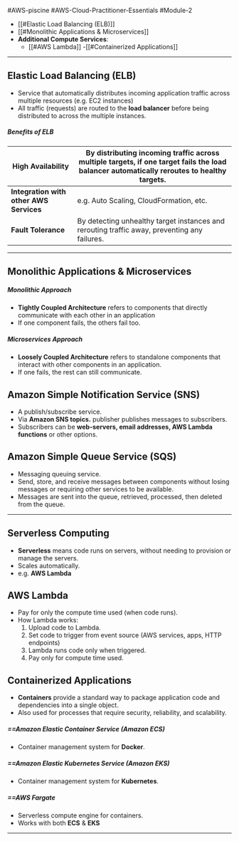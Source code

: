 #AWS-piscine #AWS-Cloud-Practitioner-Essentials #Module-2

- [[#Elastic Load Balancing (ELB)]]
- [[#Monolithic Applications & Microservices]]
- **Additional Compute Services**:
	- [[#AWS Lambda]]
	-[[#Containerized Applications]]

--------------
## Elastic Load Balancing (ELB)
- Service that automatically distributes incoming application traffic across multiple resources (e.g. EC2 instances)
- All traffic (requests) are routed to the **load balancer** before being distributed to across the multiple instances.
##### Benefits of ELB

| **High Availability** | By distributing incoming traffic across multiple targets, if one target fails the load balancer automatically reroutes to healthy targets. |
|--|--|
| **Integration with other AWS Services** | e.g. Auto Scaling, CloudFormation, etc. |
| **Fault Tolerance** | By detecting unhealthy target instances and rerouting traffic away, preventing any failures. |

-----
## Monolithic Applications & Microservices

##### Monolithic Approach
- **Tightly Coupled Architecture** refers to components that directly communicate with each other in an application
-  If one component fails, the others fail too.
##### Microservices Approach
- **Loosely Coupled Architecture** refers to standalone components that interact with other components in an application.
-  If one fails, the rest can still communicate.

## Amazon Simple Notification Service (SNS)
- A publish/subscribe service.
- Via **Amazon SNS topics.** publisher publishes messages to subscribers.
- Subscribers can be **web-servers, email addresses, AWS Lambda functions** or other options.

## Amazon Simple Queue Service (SQS)
- Messaging queuing service.
- Send, store, and receive messages between components without losing messages or requiring other services to be available.
- Messages are sent into the queue, retrieved, processed, then deleted from the queue.

----

## Serverless Computing
- **Serverless** means code runs on servers, without needing to provision or manage the servers.
- Scales automatically.
- e.g. **AWS Lambda**

## AWS Lambda
- Pay for only the compute time used (when code runs).
- How Lambda works:
	1) Upload code to Lambda.
	2) Set code to trigger from event source (AWS services, apps, HTTP endpoints)
	3) Lambda runs code only when triggered.
	4) Pay only for compute time used.

## Containerized Applications
- **Containers** provide a standard way to package application code and dependencies into a single object.
- Also used for processes that require security, reliability, and scalability.
##### ==Amazon Elastic Container Service (Amazon ECS)
- Container management system for **Docker**.
##### ==Amazon Elastic Kubernetes Service (Amazon EKS)
- Container management system for **Kubernetes**.
##### ==AWS Fargate
- Serverless compute engine for containers.
- Works with both **ECS** & **EKS**

-----------
